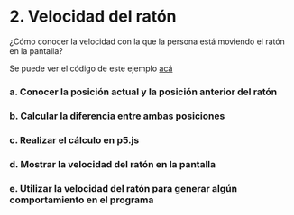 # 2. Velocidad del ratón

¿Cómo conocer la velocidad con la que la persona está moviendo el ratón en la pantalla?

Se puede ver el código de este ejemplo [acá](http://alpha.editor.p5js.org/laurajunco/sketches/H11vmq0Ab)

### a. Conocer la posición actual y la posición anterior del ratón

### b. Calcular la diferencia entre ambas posiciones

### c. Realizar el cálculo en p5.js

### d. Mostrar la velocidad del ratón en la pantalla

### e. Utilizar la velocidad del ratón para generar algún comportamiento en el programa



